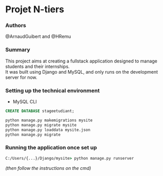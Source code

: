 # Projet N-tiers

### Authors

@ArnaudGuibert and @HRemu  


### Summary

This project aims at creating a fullstack application designed to manage students and their internships.  
It was built using Django and MySQL, and only runs on the development server for now.  


### Setting up the technical environment

* MySQL CLI
~~~~sql
CREATE DATABASE stageetudiant;
~~~~

~~~~cmd
python manage.py makemigrations mysite
python manage.py migrate mysite
python manage.py loaddata mysite.json
python manage.py migrate
~~~~


### Running the application once set up

```cmd
C:/Users/{...}/Django/mysite> python manage.py runserver
```
_(then follow the instructions on the cmd)_

